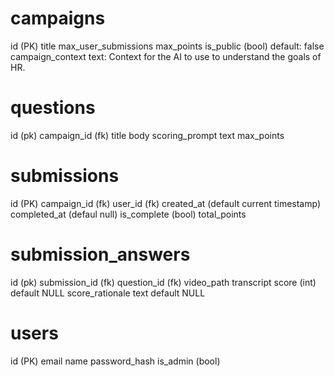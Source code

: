 # campaigns

id (PK)
title
max_user_submissions
max_points
is_public (bool) default: false
campaign_context text: Context for the AI to use to understand the goals of HR.

# questions
id (pk)
campaign_id (fk)
title
body
scoring_prompt text
max_points

# submissions

id (PK)
campaign_id (fk)
user_id (fk)
created_at (default current timestamp)
completed_at (defaul null)
is_complete (bool)
total_points

# submission_answers
id (pk)
submission_id (fk)
question_id (fk)
video_path
transcript
score (int) default NULL
score_rationale text default NULL

# users
id (PK)
email
name
password_hash
is_admin (bool)